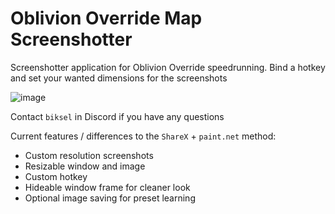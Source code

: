 # Oblivion Override Map Screenshotter
Screenshotter application for Oblivion Override speedrunning. Bind a hotkey and set your wanted dimensions for the screenshots

![image](https://github.com/Biksell/ooms/assets/118314112/c37b0681-4a85-4f6d-a020-db9ef5ccb2e7)


Contact `biksel` in Discord if you have any questions

Current features / differences to the `ShareX` + `paint.net` method:
- Custom resolution screenshots
- Resizable window and image
- Custom hotkey
- Hideable window frame for cleaner look
- Optional image saving for preset learning
